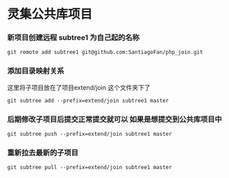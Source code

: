 # 灵集公共库项目


### 新项目创建远程 subtree1 为自己起的名称
```
git remote add subtree1 git@github.com:SantiagoFan/php_join.git
```
### 添加目录映射关系
这里将子项目放在了项目extend/join 这个文件夹下了
```
git subtree add --prefix=extend/join subtree1 master
``` 

### 后期修改子项目后提交正常提交就可以  如果是想提交到公共库项目中
```
git subtree push --prefix=extend/join subtree1 master
```

### 重新拉去最新的子项目
```
git subtree pull --prefix=extend/join subtree1 master
```